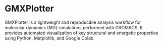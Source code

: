 # GMXPlotter
GMXPlotter is a lightweight and reproducible analysis workflow for molecular dynamics (MD) simulations performed with GROMACS. It provides automated visualization of key structural and energetic properties using Python, Matplotlib, and Google Colab.
